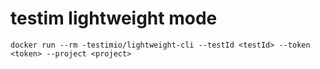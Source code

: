 # testim lightweight mode

```
docker run --rm -testimio/lightweight-cli --testId <testId> --token <token> --project <project>
```
